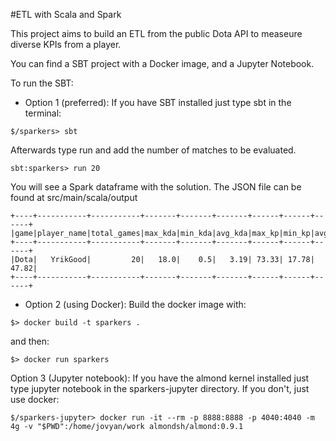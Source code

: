 #ETL with Scala and Spark

This project aims to build an ETL from the public Dota API to measeure diverse KPIs from a player.

You can find a SBT project with a Docker image, and a Jupyter Notebook.

To run the SBT:

- Option 1 (preferred): If you have SBT installed just type sbt in the terminal:

```
$/sparkers> sbt
```

Afterwards type run and add the number of matches to be evaluated.

```
sbt:sparkers> run 20
```

You will see a Spark dataframe with the solution. The JSON file can be found at src/main/scala/output

```
+----+-----------+-----------+-------+-------+-------+------+------+------+
|game|player_name|total_games|max_kda|min_kda|avg_kda|max_kp|min_kp|avg_kp|
+----+-----------+-----------+-------+-------+-------+------+------+------+
|Dota|   YrikGood|         20|   18.0|    0.5|   3.19| 73.33| 17.78| 47.82|
+----+-----------+-----------+-------+-------+-------+------+------+------+
```
- Option 2 (using Docker): Build the docker image with:

```
$> docker build -t sparkers .
```
and then:

```
$> docker run sparkers
```

Option 3 (Jupyter notebook): If you have the almond kernel installed just type jupyter notebook in the sparkers-jupyter directory.
If you don't, just use docker:

```
$/sparkers-jupyter> docker run -it --rm -p 8888:8888 -p 4040:4040 -m 4g -v "$PWD":/home/jovyan/work almondsh/almond:0.9.1
```
